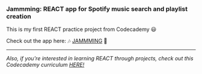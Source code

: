 ### Jammming: REACT app for Spotify music search and playlist creation


This is my first REACT practice project from Codecademy 😃


Check out the app here: 🎶 [JAMMMING](https://clairekl-jammming.netlify.app) 🎵


----

*Also, if you're interested in learning REACT through projects, check out this Codecademy curriculum* [*HERE!*](https://www.codecademy.com/learn/paths/build-web-apps-with-react)